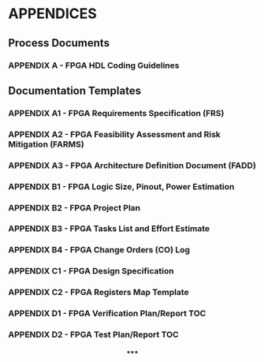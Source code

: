 # APPENDICES



## Process Documents

### APPENDIX A - FPGA HDL Coding Guidelines



## Documentation Templates

### APPENDIX A1 - FPGA Requirements Specification (FRS)

### APPENDIX A2 - FPGA Feasibility Assessment and Risk Mitigation (FARMS)

### APPENDIX A3 - FPGA Architecture Definition Document (FADD)



### APPENDIX B1 - FPGA Logic Size, Pinout, Power Estimation

### APPENDIX B2 - FPGA Project Plan

### APPENDIX B3 - FPGA Tasks List and Effort Estimate

### APPENDIX B4 - FPGA Change Orders (CO) Log



### APPENDIX C1 - FPGA Design Specification

### APPENDIX C2 - FPGA Registers Map Template



### APPENDIX D1 - FPGA Verification Plan/Report TOC

### APPENDIX D2 - FPGA Test Plan/Report TOC









<h4 style="text-align: center;">***</h4>







